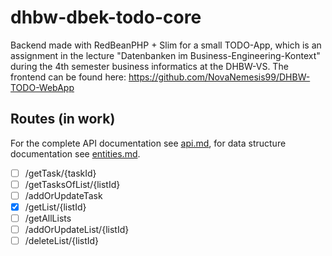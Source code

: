 # dhbw-dbek-todo-core
Backend made with RedBeanPHP + Slim for a small TODO-App, which is an assignment in the lecture "Datenbanken im Business-Engineering-Kontext" during the 4th semester business informatics at the DHBW-VS.
The frontend can be found here: https://github.com/NovaNemesis99/DHBW-TODO-WebApp

## Routes (in work) ##

For the complete API documentation see [api.md](./docs/api.md), for data structure documentation see [entities.md](./docs/entities.md).

- [ ] /getTask/{taskId}
- [ ] /getTasksOfList/{listId}
- [ ] /addOrUpdateTask
- [X] /getList/{listId}
- [ ] /getAllLists
- [ ] /addOrUpdateList/{listId}
- [ ] /deleteList/{listId}

